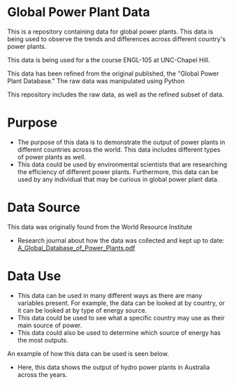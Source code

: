 # Global Power Plant Data

This is a repository containing data for global power plants. This data is being used to observe the trends and differences across different country's power plants.

This data is being used for a the course ENGL-105 at UNC-Chapel Hill. 

This data has been refined from the original published, the "Global Power Plant Database." The raw data was manipulated using Python

This repository includes the raw data, as well as the refined subset of data.


# Purpose
- The purpose of this data is to demonstrate the output of power plants in different countries across the world. This data includes different types of power plants as well.
- This data could be used by environmental scientists that are researching the efficiency of different power plants. Furthermore, this data can be used by any individual that may be curious in global power plant data.

# Data Source
This data was originally found from the World Resource Institute
- Research journal about how the data was collected and kept up to date: [A_Global_Database_of_Power_Plants.pdf](https://github.com/raiyah23/105-Unit-3/files/10100907/A_Global_Database_of_Power_Plants.pdf)

# Data Use
- This data can be used in many different ways as there are many variables present. For example, the data can be looked at by country, or it can be looked at by type of energy source.
- This data could be used to see what a specific country may use as their main source of power.
- This data could also be used to determine which source of energy has the most outputs.

An example of how this data can be used is seen below.
- Here, this data shows the output of hydro power plants in Australia across the years.
